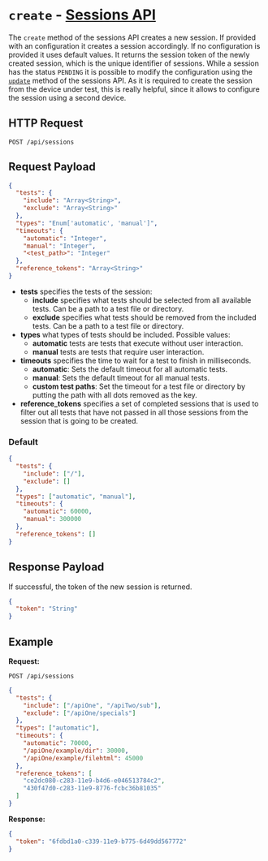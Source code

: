 # `create` - [Sessions API](../index.md#sessions-api)

The `create` method of the sessions API creates a new session. If provided with an configuration it creates a session accordingly. If no configuration is provided it uses default values. It returns the session token of the newly created session, which is the unique identifier of sessions. While a session has the status `PENDING` it is possible to modify the configuration using the [`update`](./update.md) method of the sessions API. As it is required to create the session from the device under test, this is really helpful, since it allows to configure the session using a second device.

## HTTP Request

`POST /api/sessions`

## Request Payload

```json
{
  "tests": {
    "include": "Array<String>",
    "exclude": "Array<String>"
  },
  "types": "Enum['automatic', 'manual']",
  "timeouts": {
    "automatic": "Integer",
    "manual": "Integer",
    "<test_path>": "Integer"
  },
  "reference_tokens": "Array<String>"
}
```

- **tests** specifies the tests of the session:
  - **include** specifies what tests should be selected from all available tests. Can be a path to a test file or directory.
  - **exclude** specifies what tests should be removed from the included tests. Can be a path to a test file or directory.
- **types** what types of tests should be included. Possible values:
  - **automatic** tests are tests that execute without user interaction.
  - **manual** tests are tests that require user interaction.
- **timeouts** specifies the time to wait for a test to finish in milliseconds.
  - **automatic**: Sets the default timeout for all automatic tests.
  - **manual**: Sets the default timeout for all manual tests.
  - **custom test paths**: Set the timeout for a test file or directory by putting the path with all dots removed as the key.
- **reference_tokens** specifies a set of completed sessions that is used to filter out all tests that have not passed in all those sessions from the session that is going to be created.

### Default

```json
{
  "tests": {
    "include": ["/"],
    "exclude": []
  },
  "types": ["automatic", "manual"],
  "timeouts": {
    "automatic": 60000,
    "manual": 300000
  },
  "reference_tokens": []
}
```

## Response Payload

If successful, the token of the new session is returned.

```json
{
  "token": "String"
}
```

## Example

**Request:**

`POST /api/sessions`

```json
{
  "tests": {
    "include": ["/apiOne", "/apiTwo/sub"],
    "exclude": ["/apiOne/specials"]
  },
  "types": ["automatic"],
  "timeouts": {
    "automatic": 70000,
    "/apiOne/example/dir": 30000,
    "/apiOne/example/filehtml": 45000
  },
  "reference_tokens": [
    "ce2dc080-c283-11e9-b4d6-e046513784c2",
    "430f47d0-c283-11e9-8776-fcbc36b81035"
  ]
}
```

**Response:**

```json
{
  "token": "6fdbd1a0-c339-11e9-b775-6d49dd567772"
}
```